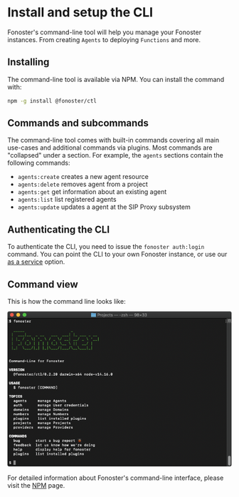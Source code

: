 # Install and setup the CLI

Fonoster's command-line tool will help you manage your Fonoster instances. From creating `Agents` to deploying `Functions` and more.

## Installing

The command-line tool is available via NPM. You can install the command with:

```bash
npm -g install @fonoster/ctl
```

## Commands and subcommands

The command-line tool comes with built-in commands covering all main use-cases and additional commands via plugins. Most commands are "collapsed" under a section. For example, the `agents` sections contain the following commands:

- `agents:create`  creates a new agent resource
- `agents:delete`  removes agent from a project
- `agents:get`     get information about an existing agent
- `agents:list`    list registered agents
- `agents:update`  updates a agent at the SIP Proxy subsystem

## Authenticating the CLI

To authenticate the CLI, you need to issue the `fonoster auth:login` command. You can point the CLI to your own Fonoster instance, or use our [as a service](https://console.fonoster.io) option.

## Command view

This is how the command line looks like:

![Console](/img/console.png)

For detailed information about Fonoster's command-line interface, please visit the [NPM](https://www.npmjs.com/package/@fonoster/ctl) page.
